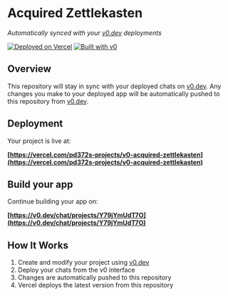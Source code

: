 # Acquired Zettlekasten

*Automatically synced with your [v0.dev](https://v0.dev) deployments*

[![Deployed on Vercel](https://img.shields.io/badge/Deployed%20on-Vercel-black?style=for-the-badge&logo=vercel)](https://vercel.com/pd372s-projects/v0-acquired-zettlekasten)
[![Built with v0](https://img.shields.io/badge/Built%20with-v0.dev-black?style=for-the-badge)](https://v0.dev/chat/projects/Y79jYmUdT7O)

## Overview

This repository will stay in sync with your deployed chats on [v0.dev](https://v0.dev).
Any changes you make to your deployed app will be automatically pushed to this repository from [v0.dev](https://v0.dev).

## Deployment

Your project is live at:

**[https://vercel.com/pd372s-projects/v0-acquired-zettlekasten](https://vercel.com/pd372s-projects/v0-acquired-zettlekasten)**

## Build your app

Continue building your app on:

**[https://v0.dev/chat/projects/Y79jYmUdT7O](https://v0.dev/chat/projects/Y79jYmUdT7O)**

## How It Works

1. Create and modify your project using [v0.dev](https://v0.dev)
2. Deploy your chats from the v0 interface
3. Changes are automatically pushed to this repository
4. Vercel deploys the latest version from this repository
